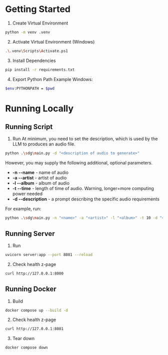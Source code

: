 # Getting Started

1. Create Virtual Environment
``` bash
python -m venv .venv
```

2. Activate Virtual Environment (Windows)
``` bash
.\.venv\Scripts\Activate.ps1 
```

3. Install Dependencies
``` bash
pip install -r requirements.txt
```

4. Export Python Path 
Example Windows:
``` bash
$env:PYTHONPATH = $pwd
```

# Running Locally

## Running Script
1. Run
At minimum, you need to set the description, which is used by the LLM to produces an audio file.
``` bash
python .\sdg\main.py -d "<description of audio to generate>"
```

However, you may supply the following additional, optional parameters.

- **-n --name** - name of audio
- **-a --artist** - artist of audio
- **-l --album** - album of audio
- **-t --time** - length of time of audio. Warning, longer=more computing power needed
- **-d --description** - a prompt describing the specific audio requirements

For example, run:
``` bash
python .\sdg\main.py -n "<name>" -a "<artist>" -l "<album>" -t 10 -d "<description of audio to generate>"
```

## Running Server
1. Run
``` bash
uvicorn server:app --port 8081 --reload
```
2. Check health z-page
``` bash
curl http://127.0.0.1:8000
```

## Running Docker
1. Build
``` bash
docker compose up --build -d
```
2. Check health z-page
``` bash
curl http://127.0.0.1:8081
```
3. Tear down
``` bash
docker compose down
```
